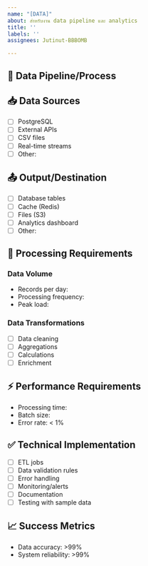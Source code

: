 ```yaml
---
name: "[DATA]"
about: สำหรับงาน data pipeline และ analytics
title: ''
labels: ''
assignees: Jutinut-BBBOMB

---
```


## 🎯 Data Pipeline/Process
<!-- อธิบาย data flow หรือ process ที่ต้องทำ -->

## 📥 Data Sources
- [ ] PostgreSQL
- [ ] External APIs
- [ ] CSV files  
- [ ] Real-time streams
- [ ] Other: 

## 📤 Output/Destination
- [ ] Database tables
- [ ] Cache (Redis)
- [ ] Files (S3)
- [ ] Analytics dashboard
- [ ] Other: 

## 🔄 Processing Requirements
### Data Volume
- Records per day: 
- Processing frequency: 
- Peak load: 

### Data Transformations
- [ ] Data cleaning
- [ ] Aggregations
- [ ] Calculations
- [ ] Enrichment

## ⚡ Performance Requirements
- Processing time: 
- Batch size: 
- Error rate: < 1%

## ✅ Technical Implementation
- [ ] ETL jobs
- [ ] Data validation rules
- [ ] Error handling
- [ ] Monitoring/alerts
- [ ] Documentation
- [ ] Testing with sample data

## 📈 Success Metrics
- Data accuracy: >99%
- System reliability: >99%

